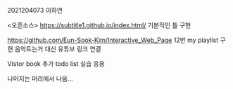 2021204073 
이하연

<오픈소스>
  https://subtitle1.github.io/index.html/
  기본적인 틀 구현

  https://github.com/Eun-Sook-Kim/Interactive_Web_Page
  12번
    my playlist 구현
    음악트는거 대신 유튜브 링크 연결

  
  Vistor book 추가
    todo list 실습 응용
  
나머지는 머리에서 나옴...
